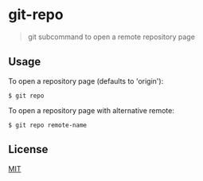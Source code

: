 # git-repo
> git subcommand to open a remote repository page

## Usage
To open a repository page (defaults to 'origin'):
```
$ git repo
```
To open a repository page with alternative remote:
```
$ git repo remote-name
```

## License
[MIT](./LICENSE)
